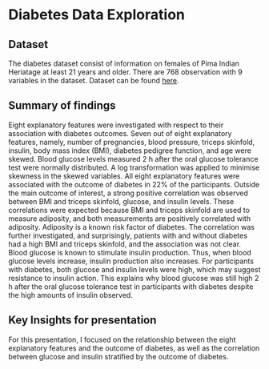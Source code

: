 # Diabetes Data Exploration

## Dataset

The diabetes dataset consist of information on females of Pima Indian Heriatage at least 21 years and older. There are 768 observation with 9 variables in the dataset. Dataset can be found [here](https://www.kaggle.com/datasets/mathchi/diabetes-data-set).

## Summary of findings

Eight explanatory features were investigated with respect to their association with diabetes outcomes. Seven out of eight explanatory features, namely, number of pregnancies, blood pressure, triceps skinfold, insulin, body mass index (BMI), diabetes pedigree function, and age were skewed. Blood glucose levels measured 2 h after the oral glucose tolerance test were normally distributed. A log transformation was applied to minimise skewness in the skewed variables.
All eight explanatory features were associated with the outcome of diabetes in 22% of the participants. Outside the main outcome of interest, a strong positive correlation was observed between BMI and triceps skinfold, glucose, and insulin levels. These correlations were expected because BMI and triceps skinfold are used to measure adiposity, and both measurements are positively correlated with adiposity. Adiposity is a known risk factor of diabetes. The correlation was further investigated, and surprisingly, patients with and without diabetes had a high BMI and triceps skinfold, and the association was not clear. Blood glucose is known to stimulate insulin production. Thus, when blood glucose levels increase, insulin production also increases. For participants with diabetes, both glucose and insulin levels were high, which may suggest resistance to insulin action. This explains why blood glucose was still high 2 h after the oral glucose tolerance test in participants with diabetes despite the high amounts of insulin observed. 


## Key Insights for presentation

For this presentation, I focused on the relationship between the eight explanatory features and the outcome of diabetes, as well as the correlation between glucose and insulin stratified by the outcome of diabetes.